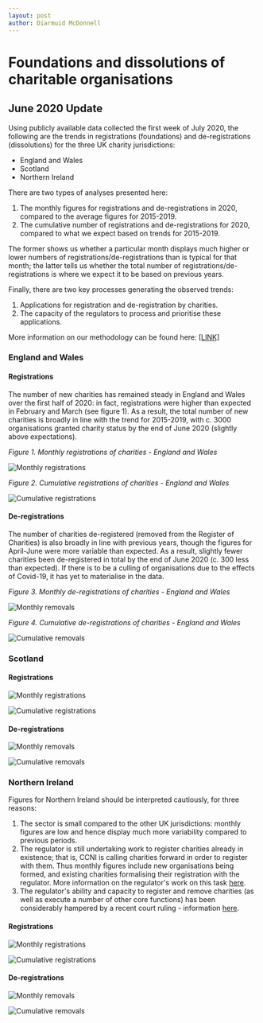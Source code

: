 ```yaml
---
layout: post
author: Diarmuid McDonnell
---
```


# Foundations and dissolutions of charitable organisations

## June 2020 Update

Using publicly available data collected the first week of July 2020, the following are the trends in registrations (foundations) and de-registrations (dissolutions) for the three UK charity jurisdictions:
* England and Wales
* Scotland
* Northern Ireland

There are two types of analyses presented here:
1. The monthly figures for registrations and de-registrations in 2020, compared to the average figures for 2015-2019.
2. The cumulative number of registrations and de-registrations for 2020, compared to what we expect based on trends for 2015-2019.

The former shows us whether a particular month displays much higher or lower numbers of registrations/de-registrations than is typical for that month; the latter tells us whether the total number of registrations/de-registrations is where we expect it to be based on previous years.

Finally, there are two key processes generating the observed trends:
1. Applications for registration and de-registration by charities.
2. The capacity of the regulators to process and prioritise these applications.

More information on our methodology can be found here: [ [LINK] ]({{site.url}}/methodology)

### England and Wales

#### Registrations

The number of new charities has remained steady in England and Wales over the first half of 2020: in fact, registrations were higher than expected in February and March (see figure 1). As a result, the total number of new charities is broadly in line with the trend for 2015-2019, with c. 3000 organisations granted charity status by the end of June 2020 (slightly above expectations).

*Figure 1. Monthly registrations of charities - England and Wales*

![Monthly registrations]({{site.url}}/figures/ew-monthly-registrations-2020-07-10.png)

*Figure 2. Cumulative registrations of charities - England and Wales*

![Cumulative registrations]({{site.url}}/figures/ew-monthly-cumulative-registrations-2020-07-10.png)

#### De-registrations

The number of charities de-registered (removed from the Register of Charities) is also broadly in line with previous years, though the figures for April-June were more variable than expected. As a result, slightly fewer charities been de-registered in total by the end of June 2020 (c. 300 less than expected). If there is to be a culling of organisations due to the effects of Covid-19, it has yet to materialise in the data.

*Figure 3. Monthly de-registrations of charities - England and Wales*

![Monthly removals]({{site.url}}/figures/ew-monthly-removals-2020-07-10.png)

*Figure 4. Cumulative de-registrations of charities - England and Wales*

![Cumulative removals]({{site.url}}/figures/ew-monthly-cumulative-removals-2020-07-10.png)

### Scotland

#### Registrations

![Monthly registrations]({{site.url}}/figures/scot-monthly-registrations-2020-07-10.png)

![Cumulative registrations]({{site.url}}/figures/scot-monthly-cumulative-registrations-2020-07-10.png)

#### De-registrations

![Monthly removals]({{site.url}}/figures/scot-monthly-removals-2020-07-10.png)

![Cumulative removals]({{site.url}}/figures/scot-monthly-cumulative-removals-2020-07-10.png)

### Northern Ireland

Figures for Northern Ireland should be interpreted cautiously, for three reasons:
1. The sector is small compared to the other UK jurisdictions: monthly figures are low and hence display much more variability compared to previous periods.
2. The regulator is still undertaking work to register charities already in existence; that is, CCNI is calling charities forward in order to register with them. Thus monthly figures include new organisations being formed, and existing charities formalising their registration with the regulator. More information on the regulator's work on this task [here](https://apps.charitycommissionni.org.uk/About_us/Contacting_us/FAQs.aspx#Registration%20begins%20date?).
3. The regulator's ability and capacity to register and remove charities (as well as execute a number of other core functions) has been considerably hampered by a recent court ruling - information [here](https://www.charitycommissionni.org.uk/news/legal-update/).

#### Registrations

![Monthly registrations]({{site.url}}/figures/ni-monthly-registrations-2020-07-10.png)

![Cumulative registrations]({{site.url}}/figures/ni-monthly-cumulative-registrations-2020-07-10.png)

#### De-registrations

![Monthly removals]({{site.url}}/figures/ni-monthly-removals-2020-07-10.png)

![Cumulative removals]({{site.url}}/figures/ni-monthly-cumulative-removals-2020-07-10.png)